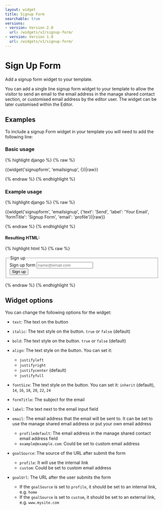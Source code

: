 ```yaml
---
layout: widget
title: Signup Form
searchable: true
versions:
- version: Version 2.0
  url: /widgets/v2/signup-form/
- version: Version 1.0
  url: /widgets/v1/signup-form/
---
```


# Sign Up Form

Add a signup form widget to your template.

You can add a single line signup form widget to your template to allow the visitor to send an email to the email address in the manage shared contact section, or customised email address by the editor user. The widget can be later customised within the Editor. 

## Examples

To include a signup Form widget in your template you will need to add the following line:

### Basic usage

{% highlight django %}
{% raw %}

  {{widget('signupform', 'emailsignup', {})|raw}}

{% endraw %}
{% endhighlight %}

### Example usage

{% highlight django %}
{% raw %}

  {{widget('signupform', 'emailsignup', {'text': 'Send', 'label': 'Your Email', 'formTitle': 'Signup Form', 'email': 'profile'})|raw}}

{% endraw %}
{% endhighlight %}

#### Resulting HTML:

{% highlight html %}
{% raw %}

<div id="page-zones__template-widgets__emailsignup" data-name="signupform" class="widget  widget--template-widget">
  <div class="bk-signupform  signupform  widget__signupform">
    <form class="form  signupform__form">
      <fieldset class="fieldset  signupform__fieldset">
        <legend class="legend  signupform__legend">Sign up</legend>
        <div class="form-body  signupform__form-body">
          <div class="form-group  signupform__form-group">
            <label class="label  label--email  signupform__label" for="page-zones__main-widgets__signupformWidget__input--email">Sign up form</label>
            <input class="input  input--email  input--single-line signupform__input   js-email" id="page-zones__main-widgets__signupformWidget__input--email" name="page-zones__main-widgets__signupformWidget__input--email" placeholder="name@email.com" type="email" />
          </div>
          <div class="form-group  signupform__form-group">
            <input class="button  button--submit  signupform__input  " type="submit" value="Sign up" >
          </div>
        </div>
      </fieldset>
    </form>
  </div>
</div>

{% endraw %}
{% endhighlight %}

## Widget options

You can change the following options for the widget:

* ```text```: The text on the button

* ```italic```: The text style on the button. ```true``` or ```false``` (default)

* ```bold```: The text style on the button. ```true``` or ```false``` (default)

* ```align```: The text style on the button. You can set it:

  * ```justifyleft```
  * ```justifyright```
  * ```justifycenter``` (default)
  * ```justifyfull```

* ```fontSize```: The text style on the button. You can set it: ```inherit``` (default), ```14```, ```16```, ```18```, ```20```, ```22```, ```24```

* ```formTitle```: The subject for the email

* ```label```: The text next to the email input field

* ```email```: The email address that the email will be sent to. It can be set to use the manage shared email address or put your own email address

  * ```profiledefault```: The email address in the manage shared contact email address field
  * ```example@example.com```: Could be set to custom email address

* ```goalSource```: The source of the URL after submit the form

  * ```profile```: It will use the internal link
  * ```custom```: Could be set to custom email address

* ```goalUrl```: The URL after the user submits the form

  * If the ```goalSource``` is set to ```profile```, it should be set to an internal link, e.g. ```home```
  * If the ```goalSource``` is set to ```custom```, it should be set to an external link, e.g. ```www.mysite.com```
